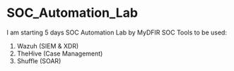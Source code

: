 # SOC_Automation_Lab
I am starting 5 days SOC Automation Lab by MyDFIR
SOC Tools to be used: 
1) Wazuh (SIEM & XDR)
2) TheHive (Case Management)
3) Shuffle (SOAR)
